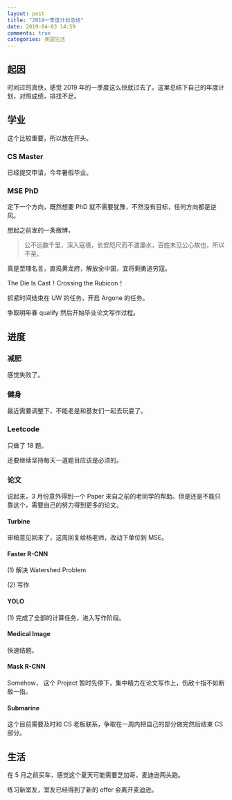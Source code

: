 ```yaml
---
layout: post
title: "2019一季度计划总结"
date: 2019-04-03 14:59
comments: true
categories: 美国生活
---
```


## 起因

时间过的真快，感觉 2019 年的一季度这么快就过去了。这里总结下自己的年度计划，对照成绩，排找不足。

<!--more-->

## 学业

这个比较重要，所以放在开头。

### CS Master 

已经提交申请，今年暑假毕业。

### MSE PhD

定下一个方向，既然想要 PhD 就不需要犹豫，不然没有目标，任何方向都是逆风。

想起之前发的一条微博，

> 公不远数千里，深入寇境，长安咫尺而不渡灞水，百姓未见公心故也，所以不至。 ​​​​

真是至理名言，直捣黄龙府，解放全中国，宜将剩勇追穷寇。

The Die Is Cast！Crossing the Rubicon！

抓紧时间结束在 UW 的任务，开启 Argone 的任务。

争取明年春 qualify 然后开始毕业论文写作过程。

## 进度

### 减肥

感觉失败了。

### 健身

最近需要调整下，不能老是和基友们一起去玩耍了。

### Leetcode

只做了 18 题。

还要继续坚持每天一道题目应该是必须的。

### 论文

说起来，3 月份意外得到一个 Paper 来自之前的老同学的帮助。但是还是不能只靠这个，需要自己的努力得到更多的论文。

#### Turbine 

审稿意见回来了，这周回复给杨老师，改动下单位到 MSE。

#### Faster R-CNN

(1) 解决 Watershed Problem

(2) 写作

#### YOLO 

(1) 完成了全部的计算任务，进入写作阶段。

#### Medical Image

快速结题。

#### Mask R-CNN

Somehow， 这个 Project 暂时先停下，集中精力在论文写作上，伤敌十指不如断敌一指。

#### Submarine

这个目前需要及时和 CS 老板联系，争取在一周内把自己的部分做完然后结束 CS 部分。

## 生活

在 5 月之前买车，感觉这个夏天可能需要芝加哥，麦迪逊两头跑。

练习新室友，室友已经得到了新的 offer 会离开麦迪逊。